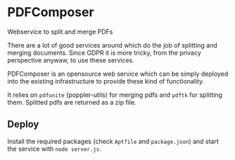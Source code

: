 # PDFComposer

Webservice to split and merge PDFs

There are a lot of good services around which do the job of splitting and
merging documents. Since GDPR it is more tricky, from the privacy perspective
anywaw, to use these services.

PDFComposer is an opensource web service which can be simply deployed into the
existing infrastructure to provide these kind of functionality.

It relies on `pdfunite` (poppler-utils) for merging pdfs and `pdftk` for
splitting them. Splitted pdfs are returned as a zip file.

## Deploy

Install the required packages (check `Aptfile` and `package.json`) and start
the service with `node server.js`.
